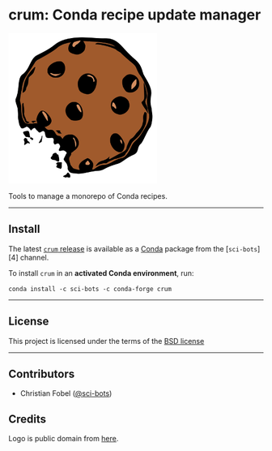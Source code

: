 # crum: Conda recipe update manager #

![logo](static/logo.png)

Tools to manage a monorepo of Conda recipes.

-------------------------------------------------------------------------------

Install
-------

The latest [`crum` release][3] is available as a
[Conda][2] package from the [`sci-bots`][4] channel.

To install `crum` in an **activated Conda environment**, run:

    conda install -c sci-bots -c conda-forge crum

-------------------------------------------------------------------------------

License
-------

This project is licensed under the terms of the [BSD license](/LICENSE.md)

-------------------------------------------------------------------------------

Contributors
------------

 - Christian Fobel ([@sci-bots](https://github.com/sci-bots))

Credits
-------

Logo is public domain from
[here](http://www.publicdomainfiles.com/show_file.php?id=13968371414517).


[1]: https://www.arduino.cc/en/Reference/HomePage
[2]: http://www.scons.org/
[3]: https://github.com/sci-bots/crum
